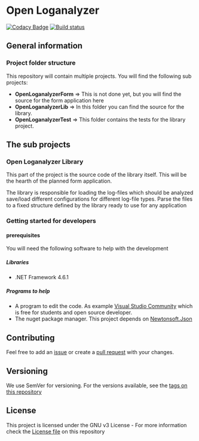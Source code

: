 # Open Loganalyzer
[![Codacy Badge](https://api.codacy.com/project/badge/Grade/4582dd295e6c475e9b89ccede7a9060f)](https://app.codacy.com/app/simonaberle/OpenLoganalyzer?utm_source=github.com&utm_medium=referral&utm_content=XanatosX/OpenLoganalyzer&utm_campaign=Badge_Grade_Dashboard)
[![Build status](https://ci.appveyor.com/api/projects/status/92919rwl3k8q0ah1/branch/master?svg=true)](https://ci.appveyor.com/project/XanatosX/openloganalyzer/branch/master)

## General information
### Project folder structure
This repository will contain multiple projects. You will find the following sub projects:

* **OpenLoganalyzerForm** => This is not done yet, but you will find the source for the form application here 
* **OpenLoganalyzerLib** => In this folder you can find the source for the library.
* **OpenLoganalyzerTest** => This folder contains the tests for the library project.

## The sub projects
### Open Loganalyzer Library
This part of the project is the source code of the library itself. This will be the hearth of the planned form application. 

The library is responsible for loading the log-files which should be analyzed save/load different configurations for different log-file types. Parse the files to a fixed structure defined by the library ready to use for any application
### Getting started for developers

#### prerequisites
You will need the following software to help with the development

##### Libraries

* .NET Framework 4.6.1

##### Programs to help 
* A program to edit the code. As example [Visual Studio Community](https://visualstudio.microsoft.com/de/downloads/) which is free for students and open source developer.
* The nuget package manager. This project depends on [Newtonsoft.Json](https://www.newtonsoft.com/json)

## Contributing
Feel free to add an [issue](https://github.com/XanatosX/OpenLoganalyzer/issues) or create a [pull request](https://github.com/XanatosX/OpenLoganalyzer/pulls) with your changes.

## Versioning
We use SemVer for versioning. For the versions available, see the [tags on this repository](https://github.com/XanatosX/OpenLoganalyzer/tags)

## License
This project is licensed under the GNU v3  License - For more information check the [License file](LICENSE) on this repository